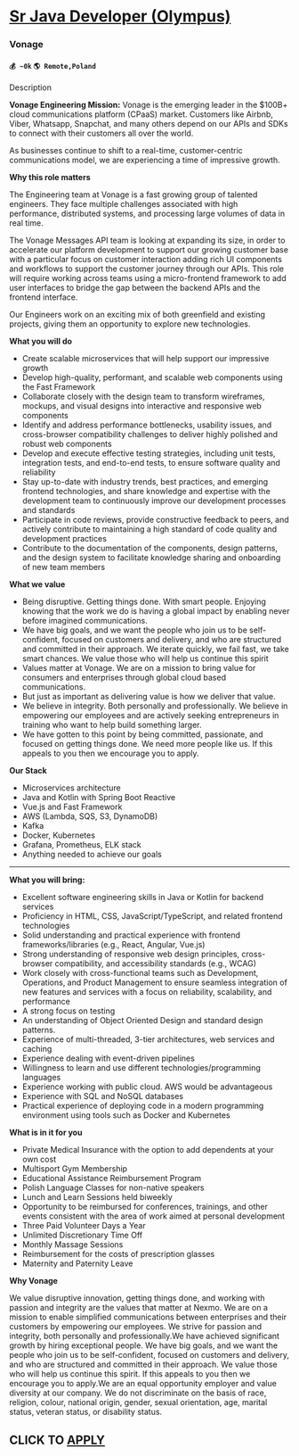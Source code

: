 # [Sr Java Developer (Olympus)](https://www.remotewlb.com/apply/sr-java-developer-olympus-77267)  
### Vonage  
#### `💰 ~0k` `🌎 Remote,Poland`  

Description

**Vonage Engineering Mission:** Vonage is the emerging leader in the $100B+ cloud communications platform (CPaaS) market. Customers like Airbnb, Viber, Whatsapp, Snapchat, and many others depend on our APIs and SDKs to connect with their customers all over the world.

As businesses continue to shift to a real-time, customer-centric communications model, we are experiencing a time of impressive growth.

**Why this role matters**

The Engineering team at Vonage is a fast growing group of talented engineers. They face multiple challenges associated with high performance, distributed systems, and processing large volumes of data in real time.

The Vonage Messages API team is looking at expanding its size, in order to accelerate our platform development to support our growing customer base with a particular focus on customer interaction adding rich UI components and workflows to support the customer journey through our APIs. This role will require working across teams using a micro-frontend framework to add user interfaces to bridge the gap between the backend APIs and the frontend interface.

Our Engineers work on an exciting mix of both greenfield and existing projects, giving them an opportunity to explore new technologies.

**What you will do**

  * Create scalable microservices that will help support our impressive growth
  * Develop high-quality, performant, and scalable web components using the Fast Framework 
  * Collaborate closely with the design team to transform wireframes, mockups, and visual designs into interactive and responsive web components
  * Identify and address performance bottlenecks, usability issues, and cross-browser compatibility challenges to deliver highly polished and robust web components
  * Develop and execute effective testing strategies, including unit tests, integration tests, and end-to-end tests, to ensure software quality and reliability
  * Stay up-to-date with industry trends, best practices, and emerging frontend technologies, and share knowledge and expertise with the development team to continuously improve our development processes and standards
  * Participate in code reviews, provide constructive feedback to peers, and actively contribute to maintaining a high standard of code quality and development practices
  * Contribute to the documentation of the components, design patterns, and the design system to facilitate knowledge sharing and onboarding of new team members

**What we value**

  * Being disruptive. Getting things done. With smart people. Enjoying knowing that the work we do is having a global impact by enabling never before imagined communications.
  * We have big goals, and we want the people who join us to be self-confident, focused on customers and delivery, and who are structured and committed in their approach. We iterate quickly, we fail fast, we take smart chances. We value those who will help us continue this spirit
  * Values matter at Vonage. We are on a mission to bring value for consumers and enterprises through global cloud based communications.
  * But just as important as delivering value is how we deliver that value.
  * We believe in integrity. Both personally and professionally. We believe in empowering our employees and are actively seeking entrepreneurs in training who want to help build something larger.
  * We have gotten to this point by being committed, passionate, and focused on getting things done. We need more people like us. If this appeals to you then we encourage you to apply.

**Our Stack**

  * Microservices architecture
  * Java and Kotlin with Spring Boot Reactive
  * Vue.js and Fast Framework 
  * AWS (Lambda, SQS, S3, DynamoDB)
  * Kafka
  * Docker, Kubernetes
  * Grafana, Prometheus, ELK stack
  * Anything needed to achieve our goals

****

**What you will bring:**

  * Excellent software engineering skills in Java or Kotlin for backend services
  * Proficiency in HTML, CSS, JavaScript/TypeScript, and related frontend technologies
  * Solid understanding and practical experience with frontend frameworks/libraries (e.g., React, Angular, Vue.js)
  * Strong understanding of responsive web design principles, cross-browser compatibility, and accessibility standards (e.g., WCAG)
  * Work closely with cross-functional teams such as Development, Operations, and Product Management to ensure seamless integration of new features and services with a focus on reliability, scalability, and performance
  * A strong focus on testing
  * An understanding of Object Oriented Design and standard design patterns.
  * Experience of multi-threaded, 3-tier architectures, web services and caching
  * Experience dealing with event-driven pipelines
  * Willingness to learn and use different technologies/programming languages
  * Experience working with public cloud. AWS would be advantageous
  * Experience with SQL and NoSQL databases
  * Practical experience of deploying code in a modern programming environment using tools such as Docker and Kubernetes

**What is in it for you**

  * Private Medical Insurance with the option to add dependents at your own cost
  * Multisport Gym Membership
  * Educational Assistance Reimbursement Program
  * Polish Language Classes for non-native speakers
  * Lunch and Learn Sessions held biweekly
  * Opportunity to be reimbursed for conferences, trainings, and other events consistent with the area of work aimed at personal development
  * Three Paid Volunteer Days a Year
  * Unlimited Discretionary Time Off
  * Monthly Massage Sessions
  * Reimbursement for the costs of prescription glasses
  * Maternity and Paternity Leave

**Why Vonage**

We value disruptive innovation, getting things done, and working with passion and integrity are the values that matter at Nexmo. We are on a mission to enable simplified communications between enterprises and their customers by empowering our employees. We strive for passion and integrity, both personally and professionally.We have achieved significant growth by hiring exceptional people. We have big goals, and we want the people who join us to be self-confident, focused on customers and delivery, and who are structured and committed in their approach. We value those who will help us continue this spirit. If this appeals to you then we encourage you to apply.We are an equal opportunity employer and value diversity at our company. We do not discriminate on the basis of race, religion, colour, national origin, gender, sexual orientation, age, marital status, veteran status, or disability status.

  
  

  
## CLICK TO [APPLY](https://www.remotewlb.com/apply/sr-java-developer-olympus-77267)

